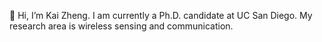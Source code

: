  👋 Hi, I’m Kai Zheng. I am currently a Ph.D. candidate at UC San Diego. My research area is wireless sensing and communication. 
 
